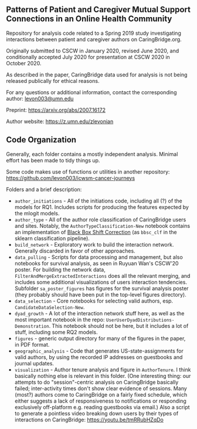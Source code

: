 Patterns of Patient and Caregiver Mutual Support Connections in an Online Health Community 
---

Repository for analysis code related to a Spring 2019 study investigating interactions between patient and caregiver authors on CaringBridge.org.

Originally submitted to CSCW in January 2020, revised June 2020, and conditionally accepted July 2020 for presentation at CSCW 2020 in October 2020.

As described in the paper, CaringBridge data used for analysis is not being released publically for ethical reasons.

For any questions or additional information, contact the corresponding author: levon003@umn.edu

Preprint: https://arxiv.org/abs/2007.16172

Author website: https://z.umn.edu/zlevonian

## Code Organization

Generally, each folder contains a mostly independent analysis.  Minimal effort has been made to tidy things up.

Some code makes use of functions or utilities in another repository: https://github.com/levon003/icwsm-cancer-journeys

Folders and a brief description:
 - `author_initiations` - All of the initiations code, including all (?) of the models for RQ1. Includes scripts for producing the features expected by the mlogit models.
 - `author_type` - All of the author role classification of CaringBridge users and sites. Notably, the `AuthorTypeClassification-New` notebook contains an implementation of [Black Box Shift Correction](https://arxiv.org/abs/1802.03916) (as `bbsc_clf` in the sklearn classification pipeline).
 - `build_network` - Exploratory work to build the interaction network.  Generally discarded in favor of other approaches.
 - `data_pulling` - Scripts for data processing and management, but also notebooks for survival analysis, as seen in Ruyuan Wan's CSCW'20 poster. For building the network data, `FilterAndMergeExtractedInteractions` does all the relevant merging, and includes some additional visualizations of users interaction tendencies. Subfolder `sa_poster_figures` has figures for the survival analysis poster (they probably should have been put in the top-level figures directory).
 - `data_selection` - Core notebooks for selecting valid authors, esp. `CandidateDataSelection-New`.
 - `dyad_growth` - A lot of the interaction network stuff here, as well as the most important notebook in the repo: `UserUserDyadDistributions-Demonstration`. This notebook should not be here, but it includes a lot of stuff, including some RQ2 models.
 - `figures` - generic output directory for many of the figures in the paper, in PDF format.
 - `geographic_analysis` - Code that generates US-state-assignments for valid authors, by using the recorded IP addresses on guestbooks and journal updates.
 - `visualization` - Author tenure analysis and figure in `AuthorTenure`. I think basically nothing else is relevant in this folder. (One interesting thing: our attempts to do "session"-centric analysis on CaringBridge basically failed; inter-activity times don't show clear evidence of sessions. Many (most?) authors come to CaringBridge on a fairly fixed schedule, which either suggests a lack of responsiveness to notifications or responding exclusively off-platform e.g. reading guestbooks via email.) Also a script to generate a pointless video breaking down users by their types of interactions on CaringBridge: https://youtu.be/tmRRubHZqDo

